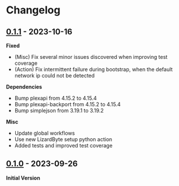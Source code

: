 # Changelog

## [0.1.1] - 2023-10-16
**Fixed**
- (Misc) Fix several minor issues discovered when improving test coverage
- (Action) Fix intermittent failure during bootstrap, when the default network ip could not be detected

**Dependencies**
- Bump plexapi from 4.15.2 to 4.15.4
- Bump plexapi-backport from 4.15.2 to 4.15.4
- Bump simplejson from 3.19.1 to 3.19.2

**Misc**
- Update global workflows
- Use new LizardByte setup python action
- Added tests and improved test coverage

## [0.1.0] - 2023-09-26
**Initial Version**

[0.1.0]: https://github.com/lizardbyte/plexhints/releases/tag/v0.1.0
[0.1.1]: https://github.com/lizardbyte/plexhints/releases/tag/v0.1.1
